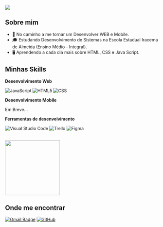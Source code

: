 ![](https://komarev.com/ghpvc/?username=iuricode&color=006bed)

## Sobre mim

- 🚀 No caminho a me tornar um Desenvolver WEB e Mobile.
- 🎓 Estudando Desenvolvimento de Sistemas na Escola Estadual Iracema de Almeida (Ensino Médio - Integral).
- 🖥 Aprendendo a cada dia mais sobre HTML, CSS e Java Script.

## Minhas Skills

**Desenvolvimento Web**

![JavaScript](https://img.shields.io/badge/-JavaScript-333333?style=flat&logo=javascript)
![HTML5](https://img.shields.io/badge/-HTML5-333333?style=flat&logo=HTML5)
![CSS](https://img.shields.io/badge/-CSS-333333?style=flat&logo=CSS3&logoColor=1572B6)

**Desenvolvimento Mobile**

Em Breve...

**Ferramentas de desenvolvimento**

![Visual Studio Code](https://img.shields.io/badge/-Visual%20Studio%20Code-333333?style=flat&logo=visual-studio-code&logoColor=007ACC)
![Trello](https://img.shields.io/badge/-Trello-333333?style=flat&logo=trello&logoColor=007ACC)
![Figma](https://img.shields.io/badge/-Figma-333333?style=flat&logo=figma&logoColor=007ACC)

<br/>

<a href="https://github.com/iuricode" title="Perfil do Iuri">
  <img height="180em" src="https://github-readme-stats.vercel.app/api?username=iuricode&theme=dracula&show_icons=true" />
</a>

## Onde me encontrar

[![Gmail Badge](https://img.shields.io/badge/-emanuelhenrique1562@gmail.com-006bed?style=flat-square&logo=Gmail&logoColor=white&link=mailto:emanuelhenrique1562@gmail.com)](mailto:emanuelhenrique1562@gmail.com)
[![GitHub](https://img.shields.io/github/followers/iuricode?label=follow&style=social)](https://github.com/emanuelH123?tab=repositories)
